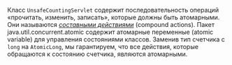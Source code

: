 Класс `UnsafeCountingServlet` содержит последовательность операций «прочитать, изменить, записать», 
которые должны быть атомарными. Они называются [_составными действиями_](../README.md#составные-действия)
(сompound actions). Пакет java.util.concurrent.atomic содержит атомарные переменные (atomic variable) 
для управления состояниями классов. Заменив тип
счетчика с `long` на `AtomicLong`, мы гарантируем, что все действия, которые
обращаются к состоянию счетчика, являются атомарными.